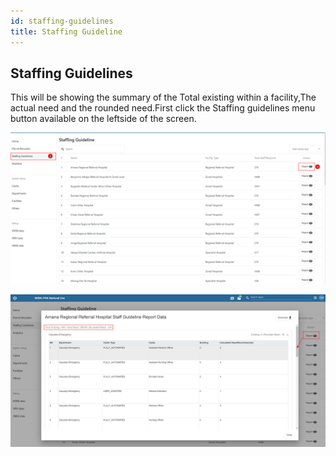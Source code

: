 ```yaml
---
id: staffing-guidelines
title: Staffing Guideline
---
```


## Staffing Guidelines

This will be showing the summary of the Total existing within a facility,The actual need and the rounded need.First click the Staffing guidelines menu button available on the leftside of the screen.

   ![img alt](/img/staffing-central1.png)

   ![img alt](/img/staffing-central2.png)
